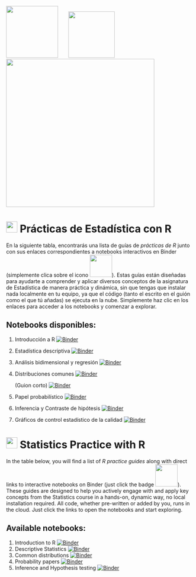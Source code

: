 <img src="https://upload.wikimedia.org/wikipedia/commons/1/1b/R_logo.svg" width = "140"> &nbsp;&nbsp;&nbsp;&nbsp;&nbsp; <img src="https://upload.wikimedia.org/wikipedia/commons/thumb/3/38/Jupyter_logo.svg/207px-Jupyter_logo.svg.png" width = "125"> &nbsp;&nbsp;&nbsp;&nbsp; <img src="https://mybinder.org/static/logo.svg" width = "400">


# <img src="https://cdn-icons-png.flaticon.com/128/197/197593.png" width = "30">  Prácticas de Estadística con R

En la siguiente tabla, encontrarás una lista de guías de *prácticas de R* junto con sus enlaces correspondientes a notebooks interactivos en Binder (simplemente clica sobre el icono <img src="https://mybinder.org/badge_logo.svg" width="60">). Estas guías están diseñadas para ayudarte a comprender y aplicar diversos conceptos de la asignatura de Estadística de manera práctica y dinámica, sin que tengas que instalar nada localmente en tu equipo, ya que el código (tanto el escrito en el guión como el que tú añadas) se ejecuta en la nube. Simplemente haz clic en los enlaces para acceder a los notebooks y comenzar a explorar.

## Notebooks disponibles:

  1. Introducción a R [![Binder](https://mybinder.org/badge_logo.svg)](https://mybinder.org/v2/gh/InMaths/Practicas_R/HEAD?labpath=IntroR.ipynb)
  2. Estadística descriptiva [![Binder](https://mybinder.org/badge_logo.svg)](https://mybinder.org/v2/gh/InMaths/Practicas_R/HEAD?labpath=EstadisticaDescriptiva.ipynb)
  3. Análisis bidimensional y regresión [![Binder](https://mybinder.org/badge_logo.svg)](https://mybinder.org/v2/gh/InMaths/Practicas_R/HEAD?labpath=Regresion.ipynb)
  4. Distribuciones comunes [![Binder](https://mybinder.org/badge_logo.svg)](https://mybinder.org/v2/gh/InMaths/Practicas_R/HEAD?labpath=DistribucionesComunes.ipynb)
     
     (Guion corto) [![Binder](https://mybinder.org/badge_logo.svg)](https://mybinder.org/v2/gh/InMaths/Practicas_R/HEAD?labpath=DistribucionesComunes_short.ipynb)
  6. Papel probabilístico [![Binder](https://mybinder.org/badge_logo.svg)](https://mybinder.org/v2/gh/InMaths/Practicas_R/HEAD?labpath=PapelProbabilistico.ipynb)     
  7. Inferencia y Contraste de hipótesis [![Binder](https://mybinder.org/badge_logo.svg)](https://mybinder.org/v2/gh/InMaths/Practicas_R/HEAD?labpath=InferenciaContrastes.ipynb)
  8. Gráficos de control estadístico de la calidad [![Binder](https://mybinder.org/badge_logo.svg)](https://mybinder.org/v2/gh/InMaths/Practicas_R/HEAD?labpath=ControlEstadisticoCalidad.ipynb)


# <img src="https://cdn-icons-png.flaticon.com/128/197/197374.png" width = "30"> Statistics Practice with R

In the table below, you will find a list of *R practice guides* along with direct links to interactive notebooks on Binder (just click the badge <img src="https://mybinder.org/badge_logo.svg" width="60">). These guides are designed to help you actively engage with and apply key concepts from the Statistics course in a hands-on, dynamic way, no local installation required. All code, whether pre-written or added by you, runs in the cloud. Just click the links to open the notebooks and start exploring.

## Available notebooks:
  1. Introduction to R [![Binder](https://mybinder.org/badge_logo.svg)](https://mybinder.org/v2/gh/InMaths/Practicas_R/HEAD?labpath=IntroR_en.ipynb)
  2. Descriptive Statistics [![Binder](https://mybinder.org/badge_logo.svg)](https://mybinder.org/v2/gh/InMaths/Practicas_R/HEAD?labpath=EstadisticaDescriptiva_en.ipynb)
  3. Common distributions [![Binder](https://mybinder.org/badge_logo.svg)](https://mybinder.org/v2/gh/InMaths/Practicas_R/HEAD?labpath=DistribucionesComunes_en.ipynb)
  4. Probability papers [![Binder](https://mybinder.org/badge_logo.svg)](https://mybinder.org/v2/gh/InMaths/Practicas_R/HEAD?labpath=PapelProbabilistico_en.ipynb)     
  5. Inference and Hypothesis testing [![Binder](https://mybinder.org/badge_logo.svg)](https://mybinder.org/v2/gh/InMaths/Practicas_R/HEAD?labpath=InferenciaContrastes_en.ipynb)